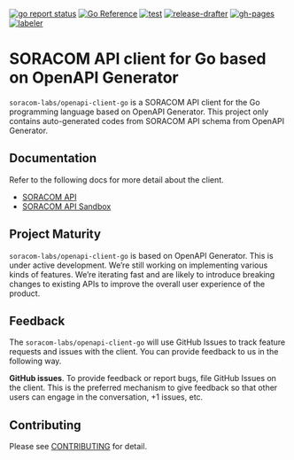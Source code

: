 [![go report status](https://goreportcard.com/badge/github.com/soracom-labs/openapi-client-go)](https://goreportcard.com/report/github.com/soracom-labs/openapi-client-go)
[![Go Reference](https://pkg.go.dev/badge/github.com/soracom-labs/openapi-client-go.svg)](https://pkg.go.dev/github.com/soracom-labs/openapi-client-go)
[![test](https://github.com/soracom-labs/openapi-client-go/workflows/test/badge.svg)](https://github.com/soracom-labs/openapi-client-go/actions/workflows/test.yml)
[![release-drafter](https://github.com/soracom-labs/openapi-client-go/workflows/release-drafter/badge.svg)](https://github.com/soracom-labs/openapi-client-go/actions/workflows/release-drafter.yml)
[![gh-pages](https://github.com/soracom-labs/openapi-client-go/workflows/gh-pages/badge.svg)](https://github.com/soracom-labs/openapi-client-go/actions/workflows/gh-pages.yml)
[![labeler](https://github.com/soracom-labs/openapi-client-go/workflows/labeler/badge.svg)](https://github.com/soracom-labs/openapi-client-go/actions/workflows/labeler.yml)

# SORACOM API client for Go based on OpenAPI Generator

`soracom-labs/openapi-client-go` is a SORACOM API client for the Go programming language based on OpenAPI Generator.
This project only contains auto-generated codes from SORACOM API schema from OpenAPI Generator.

## Documentation

Refer to the following docs for more detail about the client.

- [SORACOM API](https://soracom-labs.github.io/openapi-client-go/api/)
- [SORACOM API Sandbox](https://soracom-labs.github.io/openapi-client-go/sandbox/)

## Project Maturity

`soracom-labs/openapi-client-go` is based on OpenAPI Generator. This is under active development. We’re still working on implementing various kinds of features. We’re iterating fast and are likely to introduce breaking changes to existing APIs to improve the overall user experience of the product.

## Feedback

The `soracom-labs/openapi-client-go` will use GitHub Issues to track feature requests and issues with the client. You can provide feedback to us in the following way. 

**GitHub issues**. To provide feedback or report bugs, file GitHub Issues on the client. This is the preferred mechanism to give feedback so that other users can engage in the conversation, +1 issues, etc.

## Contributing
Please see [CONTRIBUTING](./.github/CONTRIBUTING.md) for detail.
